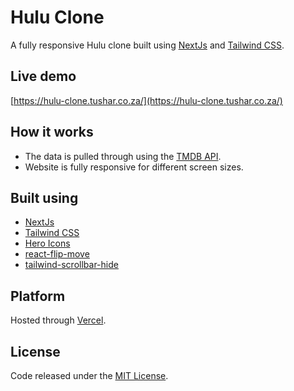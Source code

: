# Hulu Clone
A fully responsive Hulu clone built using [NextJs](https://nextjs.org/) and [Tailwind CSS](https://tailwindcss.com/).

## Live demo
[https://hulu-clone.tushar.co.za/](https://hulu-clone.tushar.co.za/)

## How it works
- The data is pulled through using the [TMDB API](https://www.themoviedb.org/documentation/api).
- Website is fully responsive for different screen sizes.

## Built using
- [NextJs](https://nextjs.org/)
- [Tailwind CSS](https://tailwindcss.com/)
- [Hero Icons](https://heroicons.com/)
- [react-flip-move](https://github.com/joshwcomeau/react-flip-move)
- [tailwind-scrollbar-hide](https://www.npmjs.com/package/tailwind-scrollbar-hide)

## Platform
Hosted through [Vercel](https://vercel.com/).

## License
Code released under the [MIT License](https://github.com/Tushar-Indurjeeth/Hulu-NextJs-Clone/blob/0576866850ca7e8b64e04aafa1827c20f13dc6d2/LICENSE).

